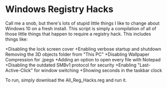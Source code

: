 # Windows Registry Hacks
Call me a snob, but there's lots of stupid little things I like to change about Windows 10 on a fresh install. This script is simply a compilation of all of those little things that happen to require a registry hack. This includes things like:

+Disabling the lock screen cover
+Enabling verbose startup and shutdown
Removing the 3D objects folder from "This PC"
+Disabling Wallpaper Compression for .jpegs
+Adding an option to open every file with Notepad
+Disabling the outdated SMBv1 protocol for security
+Enabling "Last-Active-Click" for window switching
+Showing seconds in the taskbar clock

To run, simply download the All\_Reg\_Hacks.reg and run it.
